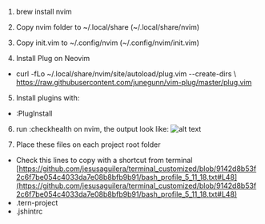 1. brew install nvim

2. Copy nvim folder to \~/.local/share (~/.local/share/nvim)
3. Copy init.vim to \~/.config/nvim (~/.config/nvim/init.vim)

4. Install Plug on Neovim
- curl -fLo ~/.local/share/nvim/site/autoload/plug.vim --create-dirs \ https://raw.githubusercontent.com/junegunn/vim-plug/master/plug.vim

5. Install plugins with: 
- :PlugInstall

6. run :checkhealth on nvim, the output look like:
![alt text](https://user-images.githubusercontent.com/251450/42421117-001a81ee-8303-11e8-929a-91da4ac9feea.png)

7. Place these files on each project root folder
- Check this lines to copy with a shortcut from terminal [https://github.com/jesusaguilera/terminal_customized/blob/9142d8b53f2c6f7be054c4033da7e08b8bfb9b91/bash_profile_5_11_18.txt#L48](https://github.com/jesusaguilera/terminal_customized/blob/9142d8b53f2c6f7be054c4033da7e08b8bfb9b91/bash_profile_5_11_18.txt#L48)
- .tern-project
- .jshintrc
